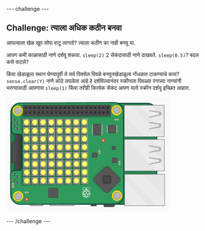 \--- challenge \---

## Challenge: त्याला अधिक कठीन बनवा

आपल्याला खेळ खूप सोपा वाटू लागतो? त्याला कठीण का नाही बनवू या.

आपण कमी काळासाठी नाणे दर्शवू शकता. `sleep(2)` 2 सेकंदासाठी नाणे दाखवते. `sleep(0.5)`? बदल कसे वाटले?

किंवा खेडाळूला स्थान घेण्यापूर्वी ते सर्व पिक्सेल पिवळे बनवूनखेडाळूला गोंधळात टाकण्याचे काय? `sense.clear(Y)` नाणे कोठे लपलेला आहे हे दर्शविल्यानंतर स्क्रीनला पिवळ्या रंगाच्या नाण्यांनी भरण्यासाठी आपणास `sleep(1)` किंवा तरीही कित्येक सेकंद आपण यलो स्क्रीन दर्शवू इच्छित आहात.

![स्क्रीनशॉट](images/treasure-challenge-coins.png)

\--- /challenge \---